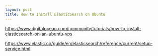 ```yaml
---
layout: post
title: How to Install ElasticSearch on Ubuntu
---
```


https://www.digitalocean.com/community/tutorials/how-to-install-elasticsearch-on-an-ubuntu-vps

https://www.elastic.co/guide/en/elasticsearch/reference/current/setup-service.html